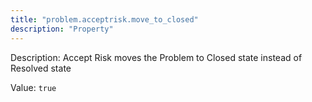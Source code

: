 ```yaml
---
title: "problem.acceptrisk.move_to_closed"
description: "Property"
---
```


Description: Accept Risk moves the Problem to Closed state instead of Resolved state

Value: `true`